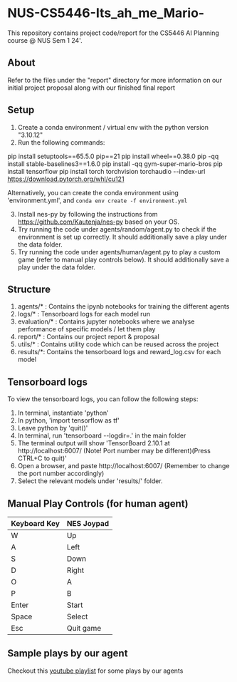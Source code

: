 # NUS-CS5446-Its_ah_me_Mario-

This repository contains project code/report for the CS5446 AI Planning course @ NUS Sem 1 24'.

## About

Refer to the files under the "report" directory for more information on our initial project proposal along with our finished final report

## Setup

1. Create a conda environment / virtual env with the python version "3.10.12"
2. Run the following commands:

pip install setuptools==65.5.0 pip==21
pip install wheel==0.38.0
pip -qq install stable-baselines3==1.6.0
pip install -qq gym-super-mario-bros
pip install tensorflow
pip install torch torchvision torchaudio --index-url https://download.pytorch.org/whl/cu121

Alternatively, you can create the conda environment using 'environment.yml', and
`conda env create -f environment.yml`

3. Install nes-py by following the instructions from https://github.com/Kautenja/nes-py based on your OS.
4. Try running the code under agents/random/agent.py to check if the environment is set up correctly. It should additionally save a play under the data folder.
5. Try running the code under agents/human/agent.py to play a custom game (refer to manual play controls below). It should additionally save a play under the data folder.

## Structure

1. agents/* : Contains the ipynb notebooks for training the different agents
2. logs/* : Tensorboard logs for each model run
3. evaluation/* : Contains jupyter notebooks where we analyse performance of specific models / let them play
4. report/* : Contains our project report & proposal
5. utils/* : Contains utility code which can be reused across the project
6. results/*: Contains the tensorboard logs and reward_log.csv for each model

## Tensorboard logs

To view the tensorboard logs, you can follow the following steps:
1. In terminal, instantiate 'python'
2. In python, 'import tensorflow as tf'
3. Leave python by 'quit()'
4. In terminal, run 'tensorboard --logdir=.' in the main folder
5. The terminal output will show 'TensorBoard 2.10.1 at http://localhost:6007/ (Note! Port number may be different)(Press CTRL+C to quit)'
6. Open a browser, and paste http://localhost:6007/ (Remember to change the port number accordingly)
7. Select the relevant models under 'results/' folder.

## Manual Play Controls (for human agent)

| Keyboard Key | NES Joypad |
|:-------------|:-----------|
| W            | Up         |
| A            | Left       |
| S            | Down       |
| D            | Right      |
| O            | A          |
| P            | B          |
| Enter        | Start      |
| Space        | Select     |
| Esc          | Quit game  |

## Sample plays by our agent

Checkout this <a href="https://youtube.com/playlist?list=PL_MXUE32GyYG7GM9lsfA3mRVs4JFw7MLo&si=2xfG45l30NoF_Wzm">youtube playlist</a> for some plays by our agents
